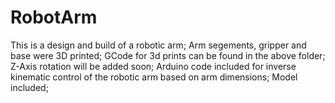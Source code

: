 # RobotArm
This is a design and build of a robotic arm;
Arm segements, gripper and base were 3D printed;
GCode for 3d prints can be found in the above folder;
Z-Axis rotation will be added soon;
Arduino code included for inverse kinematic control of the robotic arm based on arm dimensions;
Model included;
